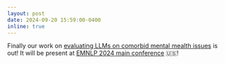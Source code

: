 ```yaml
---
layout: post
date: 2024-09-20 15:59:00-0400
inline: true
---
```


Finally our work on [evaluating LLMs on comorbid mental mealth issues]() is out! It will be present at [EMNLP 2024 main conference](https://2024.emnlp.org) :us:!